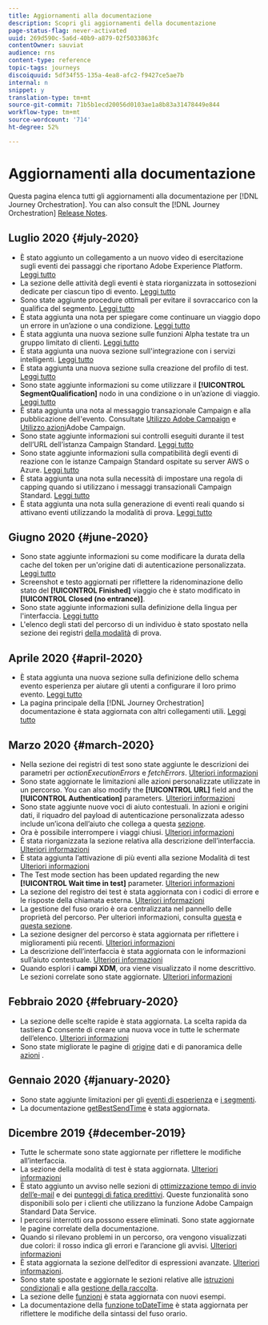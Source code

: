 ```yaml
---
title: Aggiornamenti alla documentazione
description: Scopri gli aggiornamenti della documentazione
page-status-flag: never-activated
uuid: 269d590c-5a6d-40b9-a879-02f5033863fc
contentOwner: sauviat
audience: rns
content-type: reference
topic-tags: journeys
discoiquuid: 5df34f55-135a-4ea8-afc2-f9427ce5ae7b
internal: n
snippet: y
translation-type: tm+mt
source-git-commit: 71b5b1ecd20056d0103ae1a8b83a31478449e844
workflow-type: tm+mt
source-wordcount: '714'
ht-degree: 52%

---
```



# Aggiornamenti alla documentazione

Questa pagina elenca tutti gli aggiornamenti alla documentazione per [!DNL Journey Orchestration].
You can also consult the [!DNL Journey Orchestration] [Release Notes](../release-notes/release-notes.md).

## Luglio 2020 {#july-2020}

* È stato aggiunto un collegamento a un nuovo video di esercitazione sugli eventi dei passaggi che riportano  Adobe Experience Platform. [Leggi tutto](../building-journeys/sharing-overview.md)
* La sezione delle attività degli eventi è stata riorganizzata in sottosezioni dedicate per ciascun tipo di evento. [Leggi tutto](../building-journeys/event-activities.md)
* Sono state aggiunte procedure ottimali per evitare il sovraccarico con la qualifica del segmento. [Leggi tutto](../building-journeys/segment-qualification-events.md#speed-segment-qualification)
* È stata aggiunta una nota per spiegare come continuare un viaggio dopo un errore in un’azione o una condizione. [Leggi tutto](../about/troubleshooting.md#section_h3q_kqk_fhb)
* È stata aggiunta una nuova sezione sulle funzioni Alpha testate tra un gruppo limitato di clienti. [Leggi tutto](../alpha/alpha-overview.md)
* È stata aggiunta una nuova sezione sull&#39;integrazione con i servizi intelligenti. [Leggi tutto](../ai-services/ai-services-overview.md)
* È stata aggiunta una nuova sezione sulla creazione del profilo di test. [Leggi tutto](../building-journeys/testing-the-journey.md#create-test-profile)
* Sono state aggiunte informazioni su come utilizzare il **[!UICONTROL SegmentQualification]** nodo in una condizione o in un’azione di viaggio. [Leggi tutto](../building-journeys/segment-qualification-events.md)
* È stata aggiunta una nota al messaggio transazionale Campaign e alla pubblicazione dell&#39;evento. Consultate [Utilizzo  Adobe Campaign](../action/working-with-adobe-campaign.md) e [Utilizzo  azioni](../building-journeys/using-adobe-campaign-actions.md)Adobe Campaign.
* Sono state aggiunte informazioni sui controlli eseguiti durante il test dell’URL dell’istanza Campaign Standard. [Leggi tutto](../action/working-with-adobe-campaign.md)
* Sono state aggiunte informazioni sulla compatibilità degli eventi di reazione con le istanze Campaign Standard ospitate su server AWS o Azure. [Leggi tutto](../building-journeys/reaction-events.md)
* È stata aggiunta una nota sulla necessità di impostare una regola di capping quando si utilizzano i messaggi transazionali Campaign Standard. [Leggi tutto](../action/working-with-adobe-campaign.md)
* È stata aggiunta una nota sulla generazione di eventi reali quando si attivano eventi utilizzando la modalità di prova. [Leggi tutto](../building-journeys/testing-the-journey.md#firing_events)

## Giugno 2020 {#june-2020}

* Sono state aggiunte informazioni su come modificare la durata della cache del token per un&#39;origine dati di autenticazione personalizzata. [Leggi tutto](../datasource/external-data-sources.md#section_wjp_nl5_nhb)
* Screenshot e testo aggiornati per riflettere la ridenominazione dello stato del **[!UICONTROL Finished]** viaggio che è stato modificato in **[!UICONTROL Closed (no entrance)]**.
* Sono state aggiunte informazioni sulla definizione della lingua per l&#39;interfaccia. [Leggi tutto](../about/user-interface.md)
* L&#39;elenco degli stati del percorso di un individuo è stato spostato nella sezione dei registri [della modalità](../building-journeys/testing-the-journey.md#viewing_logs) di prova.

## Aprile 2020 {#april-2020}

* È stata aggiunta una nuova sezione sulla definizione dello schema evento esperienza per aiutare gli utenti a configurare il loro primo evento. [Leggi tutto](../event/experience-event-schema.md)
* La pagina principale della [!DNL Journey Orchestration] documentazione è stata aggiornata con altri collegamenti utili. [Leggi tutto](../../journey-orchestration-home.md)

## Marzo 2020 {#march-2020}

* Nella sezione dei registri di test sono state aggiunte le descrizioni dei parametri per _actionExecutionErrors_ e _fetchErrors_. [Ulteriori informazioni](../building-journeys/testing-the-journey.md#viewing_logs)
* Sono state aggiornate le limitazioni alle azioni personalizzate utilizzate in un percorso. You can also modify the **[!UICONTROL URL]** field and the **[!UICONTROL Authentication]** parameters. [Ulteriori informazioni](../action/about-custom-action-configuration.md)
* Sono state aggiunte nuove voci di aiuto contestuali. In azioni e origini dati, il riquadro del payload di autenticazione personalizzata adesso include un’icona dell’aiuto che collega a questa [sezione](../datasource/external-data-sources.md#section_wjp_nl5_nhb).
* Ora è possibile interrompere i viaggi chiusi. [Ulteriori informazioni](../building-journeys/using-the-journey-designer.md)
* È stata riorganizzata la sezione relativa alla descrizione dell’interfaccia. [Ulteriori informazioni](../about/user-interface.md)
* È stata aggiunta l’attivazione di più eventi alla sezione Modalità di test [Ulteriori informazioni](../building-journeys/testing-the-journey.md#firing_events)
* The Test mode section has been updated regarding the new **[!UICONTROL Wait time in test]** parameter. [Ulteriori informazioni](../building-journeys/testing-the-journey.md)
* La sezione del registro dei test è stata aggiornata con i codici di errore e le risposte della chiamata esterna. [Ulteriori informazioni](../building-journeys/testing-the-journey.md#viewing_logs)
* La gestione del fuso orario è ora centralizzata nel pannello delle proprietà del percorso. Per ulteriori informazioni, consulta [questa](../building-journeys/changing-properties.md#timezone) e [questa sezione](../building-journeys/timezone-management.md).
* La sezione designer del percorso è stata aggiornata per riflettere i miglioramenti più recenti. [Ulteriori informazioni](../building-journeys/using-the-journey-designer.md)
* La descrizione dell’interfaccia è stata aggiornata con le informazioni sull’aiuto contestuale. [Ulteriori informazioni](../about/user-interface.md#section_ksq_zr1_ffb)
* Quando esplori i **campi XDM**, ora viene visualizzato il nome descrittivo. Le sezioni correlate sono state aggiornate. [Ulteriori informazioni](../about/user-interface.md#friendly-names-display)

## Febbraio 2020 {#february-2020}

* La sezione delle scelte rapide è stata aggiornata. La scelta rapida da tastiera **C** consente di creare una nuova voce in tutte le schermate dell’elenco. [Ulteriori informazioni](../about/user-interface.md#section_ksq_zr1_ffb)
* Sono state migliorate le pagine di [origine](../datasource/about-data-sources.md) dati e di panoramica delle [azioni](../action/action.md) .

## Gennaio 2020 {#january-2020}

* Sono state aggiunte limitazioni per gli [eventi di esperienza](../datasource/adobe-experience-platform-data-source.md) e [i segmenti](../functions/functioninsegment.md).
* La documentazione [getBestSendTime](../functions/functiongetbestsendtime.md) è stata aggiornata.

## Dicembre 2019 {#december-2019}

* Tutte le schermate sono state aggiornate per riflettere le modifiche all’interfaccia.
* La sezione della modalità di test è stata aggiornata. [Ulteriori informazioni](../building-journeys/testing-the-journey.md)
* È stato aggiunto un avviso nelle sezioni di [ottimizzazione tempo di invio dell’e-mail](../building-journeys/wait-activity.md) e dei [punteggi di fatica predittivi](../ai-services/leveraging-fatigue-scores.md). Queste funzionalità sono disponibili solo per i clienti che utilizzano la funzione Adobe Campaign Standard Data Service.
* I percorsi interrotti ora possono essere eliminati. Sono state aggiornate le pagine correlate della documentazione.
* Quando si rilevano problemi in un percorso, ora vengono visualizzati due colori: il rosso indica gli errori e l’arancione gli avvisi. [Ulteriori informazioni](../about/troubleshooting.md)
* È stata aggiornata la sezione dell’editor di espressioni avanzate. [Ulteriori informazioni](../expression/expressionadvanced.md).
* Sono state spostate e aggiornate le sezioni relative alle [istruzioni condizionali](../expression/conditional-instruction.md) e alla [gestione della raccolta](../expression/collection-management-functions.md).
* La sezione delle [funzioni](../expression/functions.md) è stata aggiornata con nuovi esempi.
* La documentazione della [funzione toDateTime](../functions/functiontodatetime.md) è stata aggiornata per riflettere le modifiche della sintassi del fuso orario.
